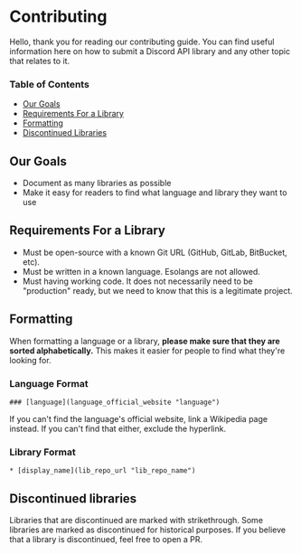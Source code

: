 # Contributing

Hello, thank you for reading our contributing guide. You can find useful
information here on how to submit a Discord API library and any other topic
that relates to it.

### Table of Contents

- [Our Goals](#our-goals)
- [Requirements For a Library](#requirements-for-a-library)
- [Formatting](#formatting)
- [Discontinued Libraries](#discontinued-libraries)

## Our Goals

* Document as many libraries as possible
* Make it easy for readers to find what language and library they want to use

## Requirements For a Library

* Must be open-source with a known Git URL (GitHub, GitLab, BitBucket, etc).
* Must be written in a known language. Esolangs are not allowed.
* Must having working code. It does not necessarily need to be "production"
ready, but we need to know that this is a legitimate project.

## Formatting

When formatting a language or a library, **please make sure that they are
sorted alphabetically.** This makes it easier for people to find what they're
looking for.

### Language Format

```
### [language](language_official_website "language")
```
If you can't find the language's official website, link a Wikipedia page
instead. If you can't find that either, exclude the hyperlink.

### Library Format

```
* [display_name](lib_repo_url "lib_repo_name")
```

## Discontinued libraries

Libraries that are discontinued are marked with strikethrough.
Some libraries are marked as discontinued for historical purposes. If you
believe that a library is discontinued, feel free to open a PR.
